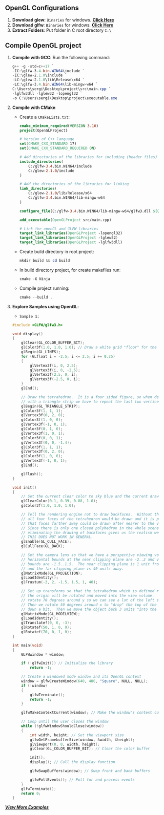 ## OpenGL Configurations

1. **Download glew**: `Binaries` for windows. [**Click Here**](https://glew.sourceforge.net/)
2. **Download glfw**: `Binaries` for windows. [**Click Here**](https://www.glfw.org/download.html)
3. **Extract Folders**: Put folder in C root directory `C:\`

## Compile OpenGL project

1. **Compile with GCC**: Run the following command:
    ```powershell
    g++ -g -std=c++17 `
    -IC:\glfw-3.4.bin.WIN64\include `
    -IC:\glew-2.1.0\include `
    -LC:\glew-2.1.0\lib\Release\x64 `
    -LC:\glfw-3.4.bin.WIN64\lib-mingw-w64 `
    C:\Users\sergi\Desktop\project\src\main.cpp `
    -lglfw3dll -lglew32 -lopengl32 `
    -o C:\Users\sergi\Desktop\project\executable.exe
    ```
    <!-- ```powershell
    g++ -g -std=c++17 -IC:\Users\sergi\Desktop\project\include -LC:\Users\sergi\Desktop\project\lib C:\Users\sergi\Desktop\project\src\main.cpp C:\Users\sergi\Desktop\project\src\glad.c -lglfw3dll -o C:\Users\sergi\Desktop\project\executable.exe
    ``` -->

2. **Compile with CMake**:
    - Create a `CMakeLists.txt`:
        ```cmake
        cmake_minimum_required(VERSION 3.10)
        project(OpenGLProject)

        # Version of C++ language
        set(CMAKE_CXX_STANDARD 17)
        set(CMAKE_CXX_STANDARD_REQUIRED ON)

        # Add directories of the libraries for including (header files)
        include_directories(
            C:/glfw-3.4.bin.WIN64/include
            C:/glew-2.1.0/include
        )

        # Add the directories of the libraries for linking
        link_directories(
            C:/glew-2.1.0/lib/Release/x64
            C:/glfw-3.4.bin.WIN64/lib-mingw-w64
        )

        configure_file(C:/glfw-3.4.bin.WIN64/lib-mingw-w64/glfw3.dll ${CMAKE_BINARY_DIR}/glfw3.dll COPYONLY)

        add_executable(OpenGLProject src/main.cpp)

        # Link the openGL and GLFW libraries
        target_link_libraries(OpenGLProject -lopengl32)
        target_link_libraries(OpenGLProject -lglew32)
        target_link_libraries(OpenGLProject -lglfw3dll)
        ```
    - Create build directory in root project:
        ```powershell
        mkdir build && cd build
        ```
    - In build directory project, for create makefiles run:
        ```powershell
        cmake -G Ninja
        ```
    - Compile project running:
        ```powershell
        cmake --build .
        ```

3. **Explore Samples using OpenGL**: 
    - `Sample 1:`
    ```cpp
    #include <GLFW/glfw3.h>

    void display()
    {
        glClear(GL_COLOR_BUFFER_BIT);
        glColor3f(1.0, 1.0, 1.0); // Draw a white grid "floor" for the tetrahedron to sit on.
        glBegin(GL_LINES);
        for (GLfloat i = -2.5; i <= 2.5; i += 0.25)
        {
            glVertex3f(i, 0, 2.5);
            glVertex3f(i, 0, -2.5);
            glVertex3f(2.5, 0, i);
            glVertex3f(-2.5, 0, i);
        }
        glEnd();

        // Draw the tetrahedron.  It is a four sided figure, so when defining it
        // with a triangle strip we have to repeat the last two vertices.
        glBegin(GL_TRIANGLE_STRIP);
        glColor3f(1, 1, 1);
        glVertex3f(0, 2, 0);
        glColor3f(1, 0, 0);
        glVertex3f(-1, 0, 1);
        glColor3f(0, 1, 0);
        glVertex3f(1, 0, 1);
        glColor3f(0, 0, 1);
        glVertex3f(0, 0, -1.4);
        glColor3f(1, 1, 1);
        glVertex3f(0, 2, 0);
        glColor3f(1, 0, 0);
        glVertex3f(-1, 0, 1);
        glEnd();

        glFlush();
    }

    void init()
    {
        // Set the current clear color to sky blue and the current drawing color to white.
        glClearColor(0.1, 0.39, 0.88, 1.0);
        glColor3f(1.0, 1.0, 1.0);

        // Tell the rendering engine not to draw backfaces.  Without this code,
        // all four faces of the tetrahedron would be drawn and it is possible
        // that faces farther away could be drawn after nearer to the viewer.
        // Since there is only one closed polyhedron in the whole scene,
        // eliminating the drawing of backfaces gives us the realism we need.
        // THIS DOES NOT WORK IN GENERAL.
        glEnable(GL_CULL_FACE);
        glCullFace(GL_BACK);

        // Set the camera lens so that we have a perspective viewing volume whose
        // horizontal bounds at the near clipping plane are -2..2 and vertical
        // bounds are -1.5..1.5.  The near clipping plane is 1 unit from the camera
        // and the far clipping plane is 40 units away.
        glMatrixMode(GL_PROJECTION);
        glLoadIdentity();
        glFrustum(-2, 2, -1.5, 1.5, 1, 40);

        // Set up transforms so that the tetrahedron which is defined right at
        // the origin will be rotated and moved into the view volume.  First we
        // rotate 70 degrees around y so we can see a lot of the left side.
        // Then we rotate 50 degrees around x to "drop" the top of the pyramid
        // down a bit.  Then we move the object back 3 units "into the screen".
        glMatrixMode(GL_MODELVIEW);
        glLoadIdentity();
        glTranslatef(0, 0, -3);
        glRotatef(50, 1, 0, 0);
        glRotatef(70, 0, 1, 0);
    }

    int main(void)
    {
        GLFWwindow * window;

        if (!glfwInit()) // Initialize the library
            return -1;

        // Create a windowed mode window and its OpenGL context
        window = glfwCreateWindow(640, 480, "Square", NULL, NULL);
        if (!window)
        {
            glfwTerminate();
            return -1;
        }

        glfwMakeContextCurrent(window); // Make the window's context current

        // Loop until the user closes the window
        while (!glfwWindowShouldClose(window))
        {
            int width, height; // Set the viewport size
            glfwGetFramebufferSize(window, &width, &height);
            glViewport(0, 0, width, height);
            glClear(GL_COLOR_BUFFER_BIT); // Clear the color buffer

            init();
            display(); // Call the display function

            glfwSwapBuffers(window); // Swap front and back buffers

            glfwPollEvents(); // Poll for and process events
        }
        glfwTerminate();
        return 0;
    }
    ```

[***View More Examples***](https://cs.lmu.edu/~ray/notes/openglexamples/)

